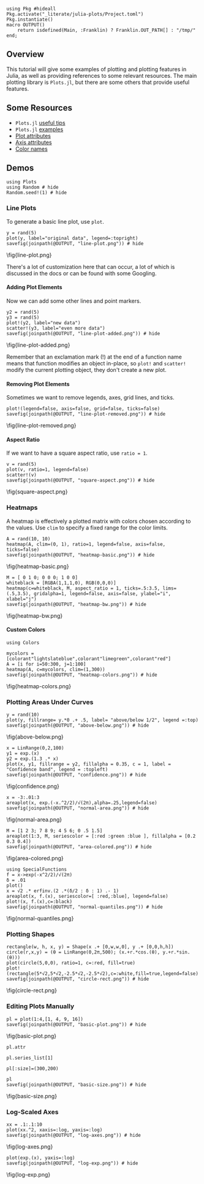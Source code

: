 <!--This file was generated, do not modify it.-->
````julia:ex1
using Pkg #hideall
Pkg.activate("_literate/julia-plots/Project.toml")
Pkg.instantiate()
macro OUTPUT()
    return isdefined(Main, :Franklin) ? Franklin.OUT_PATH[] : "/tmp/"
end;
````

## Overview

This tutorial will give some examples of plotting and plotting features in Julia, as well as providing references to some relevant resources. The main plotting library is `Plots.jl`, but there are some others that provide useful features.

## Some Resources

* `Plots.jl` [useful tips](https://docs.juliaplots.org/latest/basics/#Useful-Tips)
* `Plots.jl` [examples](https://docs.juliaplots.org/latest/generated/gr/)
* [Plot attributes](http://docs.juliaplots.org/latest/generated/attributes_plot/)
* [Axis attributes](http://docs.juliaplots.org/latest/generated/attributes_axis/#Axis)
* [Color names](http://juliagraphics.github.io/Colors.jl/stable/namedcolors/)

## Demos

````julia:ex2
using Plots
using Random # hide
Random.seed!(1) # hide
````

### Line Plots
To generate a basic line plot, use `plot`.

````julia:ex3
y = rand(5)
plot(y, label="original data", legend=:topright)
savefig(joinpath(@OUTPUT, "line-plot.png")) # hide
````

\fig{line-plot.png}

There's a lot of customization here that can occur, a lot of which is discussed in the docs or can be found with some Googling.

#### Adding Plot Elements

Now we can add some other lines and point markers.

````julia:ex4
y2 = rand(5)
y3 = rand(5)
plot!(y2, label="new data")
scatter!(y3, label="even more data")
savefig(joinpath(@OUTPUT, "line-plot-added.png")) # hide
````

\fig{line-plot-added.png}

Remember that an exclamation mark (!) at the end of a function name means that function modifies an object in-place, so `plot!` and `scatter!` modify the current plotting object, they don't create a new plot.

#### Removing Plot Elements

Sometimes we want to remove legends, axes, grid lines, and ticks.

````julia:ex5
plot!(legend=false, axis=false, grid=false, ticks=false)
savefig(joinpath(@OUTPUT, "line-plot-removed.png")) # hide
````

\fig{line-plot-removed.png}

#### Aspect Ratio

If we want to have a square aspect ratio, use `ratio = 1`.

````julia:ex6
v = rand(5)
plot(v, ratio=1, legend=false)
scatter!(v)
savefig(joinpath(@OUTPUT, "square-aspect.png")) # hide
````

\fig{square-aspect.png}

### Heatmaps

A heatmap is effectively a plotted matrix with colors chosen according to the values. Use `clim` to specify a fixed range for the color limits.

````julia:ex7
A = rand(10, 10)
heatmap(A, clim=(0, 1), ratio=1, legend=false, axis=false, ticks=false)
savefig(joinpath(@OUTPUT, "heatmap-basic.png")) # hide
````

\fig{heatmap-basic.png}

````julia:ex8
M = [ 0 1 0; 0 0 0; 1 0 0]
whiteblack = [RGBA(1,1,1,0), RGB(0,0,0)]
heatmap(c=whiteblack, M, aspect_ratio = 1, ticks=.5:3.5, lims=(.5,3.5), gridalpha=1, legend=false, axis=false, ylabel="i", xlabel="j")
savefig(joinpath(@OUTPUT, "heatmap-bw.png")) # hide
````

\fig{heatmap-bw.png}

#### Custom Colors

````julia:ex9
using Colors

mycolors = [colorant"lightslateblue",colorant"limegreen",colorant"red"]
A = [i for i=50:300, j=1:100]
heatmap(A, c=mycolors, clim=(1,300))
savefig(joinpath(@OUTPUT, "heatmap-colors.png")) # hide
````

\fig{heatmap-colors.png}

### Plotting Areas Under Curves

````julia:ex10
y = rand(10)
plot(y, fillrange= y.*0 .+ .5, label= "above/below 1/2", legend =:top)
savefig(joinpath(@OUTPUT, "above-below.png")) # hide
````

\fig{above-below.png}

````julia:ex11
x = LinRange(0,2,100)
y1 = exp.(x)
y2 = exp.(1.3 .* x)
plot(x, y1, fillrange = y2, fillalpha = 0.35, c = 1, label = "Confidence band", legend = :topleft)
savefig(joinpath(@OUTPUT, "confidence.png")) # hide
````

\fig{confidence.png}

````julia:ex12
x = -3:.01:3
areaplot(x, exp.(-x.^2/2)/√(2π),alpha=.25,legend=false)
savefig(joinpath(@OUTPUT, "normal-area.png")) # hide
````

\fig{normal-area.png}

````julia:ex13
M = [1 2 3; 7 8 9; 4 5 6; 0 .5 1.5]
areaplot(1:3, M, seriescolor = [:red :green :blue ], fillalpha = [0.2 0.3 0.4])
savefig(joinpath(@OUTPUT, "area-colored.png")) # hide
````

\fig{area-colored.png}

````julia:ex14
using SpecialFunctions
f = x->exp(-x^2/2)/√(2π)
δ = .01
plot()
x = √2 .* erfinv.(2 .*(δ/2 : δ : 1) .- 1)
areaplot(x, f.(x), seriescolor=[ :red,:blue], legend=false)
plot!(x, f.(x),c=:black)
savefig(joinpath(@OUTPUT, "normal-quantiles.png")) # hide
````

\fig{normal-quantiles.png}

### Plotting Shapes

````julia:ex15
rectangle(w, h, x, y) = Shape(x .+ [0,w,w,0], y .+ [0,0,h,h])
circle(r,x,y) = (θ = LinRange(0,2π,500); (x.+r.*cos.(θ), y.+r.*sin.(θ)))
plot(circle(5,0,0), ratio=1, c=:red, fill=true)
plot!(rectangle(5*√2,5*√2,-2.5*√2,-2.5*√2),c=:white,fill=true,legend=false)
savefig(joinpath(@OUTPUT, "circle-rect.png")) # hide
````

\fig{circle-rect.png}

### Editing Plots Manually

````julia:ex16
pl = plot(1:4,[1, 4, 9, 16])
savefig(joinpath(@OUTPUT, "basic-plot.png")) # hide
````

\fig{basic-plot.png}

````julia:ex17
pl.attr
````

````julia:ex18
pl.series_list[1]
````

````julia:ex19
pl[:size]=(300,200)
````

````julia:ex20
pl
savefig(joinpath(@OUTPUT, "basic-size.png")) # hide
````

\fig{basic-size.png}

### Log-Scaled Axes

````julia:ex21
xx = .1:.1:10
plot(xx.^2, xaxis=:log, yaxis=:log)
savefig(joinpath(@OUTPUT, "log-axes.png")) # hide
````

\fig{log-axes.png}

````julia:ex22
plot(exp.(x), yaxis=:log)
savefig(joinpath(@OUTPUT, "log-exp.png")) # hide
````

\fig{log-exp.png}

